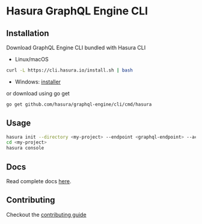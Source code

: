 # Hasura GraphQL Engine CLI

## Installation

Download GraphQL Engine CLI bundled with Hasura CLI

- Linux/macOS
```bash
curl -L https://cli.hasura.io/install.sh | bash
``` 
- Windows: [installer](https://cli.hasura.io/install/windows-amd64)


or download using go get
```bash
go get github.com/hasura/graphql-engine/cli/cmd/hasura
```

## Usage

```bash
hasura init --directory <my-project> --endpoint <graphql-endpoint> --access-key <access-key>
cd <my-project>
hasura console
```

## Docs

Read complete docs [here](docs/hasura.md).

## Contributing

Checkout the [contributing guide](CONTRIBUTING.md)
